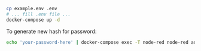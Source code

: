 ```bash
cp example.env .env
# ... fill .env file ...
docker-compose up -d
```

To generate new hash for password:
```bash
echo 'your-password-here' | docker-compose exec -T node-red node-red admin hash-pw
```

